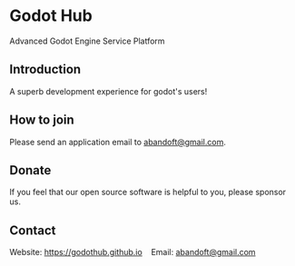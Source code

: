 # Godot Hub

Advanced Godot Engine Service Platform  

## Introduction
A superb development experience for godot's users!  

## How to join
Please send an application email to abandoft@gmail.com.  

## Donate
If you feel that our open source software is helpful to you, please sponsor us.  

## Contact
Website: https://godothub.github.io &nbsp;&nbsp;&nbsp;Email: abandoft@gmail.com  
